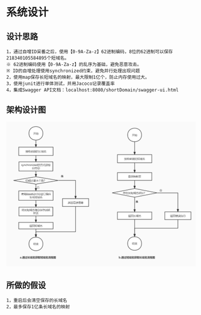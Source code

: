 # 系统设计

## 设计思路

    1，通过自增ID采番之后，使用【0-9A-Za-z】62进制编码，8位的62进制可以保存218340105584895个短域名。
    ※ 62进制编码使用【0-9A-Za-z】的乱序为基础，避免恶意攻击。
    ※ ID的自增处理使用synchronized约束，避免并行处理出现问题
    2，使用map保存长短域名的映射，最大限制1亿个，防止内存使用过大。
    3，使用junit进行单体测试，并用Jacoco记录覆盖率
    4，集成Swagger API文档：localhost:8080/shortDomain/swagger-ui.html

## 架构设计图

![架构设计图](./img/短域名服务架构图.jpg)

## 所做的假设

    1，重启后会清空保存的长域名
    2，最多保存1亿条长域名的映射

